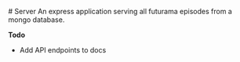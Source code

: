 # Server
An express application serving all futurama episodes from a mongo database.

**Todo**
* Add API endpoints to docs
